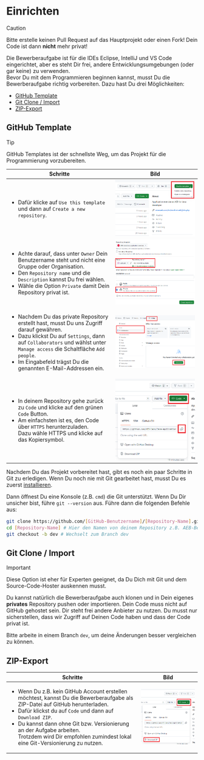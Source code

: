 # Einrichten

> [!CAUTION]  
> Bitte erstelle keinen Pull Request auf das Hauptprojekt oder einen Fork! Dein Code ist dann **nicht** mehr privat!

Die Bewerberaufgabe ist für die IDEs Eclipse, IntelliJ und VS Code eingerichtet, aber es steht Dir frei, andere Entwicklungsumgebungen (oder gar keine) zu verwenden.  
Bevor Du mit dem Programmieren beginnen kannst, musst Du die Bewerberaufgabe richtig vorbereiten. Dazu hast Du drei Möglichkeiten:

- [GitHub Template](#template)
- [Git Clone / Import](#clone)
- [ZIP-Export](#zip)

<a name="template"></a>

## GitHub Template

> [!TIP]  
> GitHub Templates ist der schnellste Weg, um das Projekt für die Programmierung vorzubereiten.

| Schritte                                                                                                                                                                                                                                                                                                             | Bild                                                                |
|----------------------------------------------------------------------------------------------------------------------------------------------------------------------------------------------------------------------------------------------------------------------------------------------------------------------|---------------------------------------------------------------------|
| <ul><li> Dafür klicke auf `Use this template` und dann auf `Create a new repository`. </li></ul>                                                                                                                                                                                                                     | ![Use this template](/docs/assets/images/template.png)              |
| <ul><li> Achte darauf, dass unter `Owner` Dein Benutzername steht und nicht eine Gruppe oder Organisation. </li><li> Den `Repository name` und die `Description` kannst Du frei wählen. </li><li> Wähle die Option `Private` damit Dein Repository privat ist. </li></ul>                                            | ![Create new repository](/docs/assets/images/create-repository.png) |
| <ul><li> Nachdem Du das private Repository erstellt hast, musst Du uns Zugriff darauf gewähren. </li><li> Dazu klickst Du auf `Settings`, dann auf `Collaborators` und wählst unter `Manage access` die Schaltfläche `Add people`. </li><li> Im Eingabefeld trägst Du die genannten E-Mail-Addressen ein. </li></ul> | ![Access](/docs/assets/images/access.png)                           |
| <ul><li> In deinem Repository gehe zurück zu `Code` und klicke auf den grünen `Code` Button. </li><li> Am einfachsten ist es, den Code über `HTTPS` herunterzuladen. <br /> Dazu wähle HTTPS und klicke auf das Kopiersymbol. </li></ul>                                                                             | ![Git clone](/docs/assets/images/git-clone.png)                     |

Nachdem Du das Projekt vorbereitet hast, gibt es noch ein paar Schritte in Git zu erledigen. Wenn Du noch nie mit Git gearbeitet hast, musst Du es zuerst [installieren](https://git-scm.com/downloads).

Dann öffnest Du eine Konsole (z.B. `cmd`) die Git unterstützt. Wenn Du Dir unsicher bist, führe `git --version` aus. Führe dann die folgenden Befehle aus:

```bash
git clone https://github.com/[GitHub-Benutzername]/[Repository-Name].git # Hier den Link vom HTTPS einfügen
cd [Repository-Name] # Hier den Namen von deinem Repository z.B. AEB-Bewerberaufgabe
git checkout -b dev # Wechselt zum Branch dev
```

<a name="clone"></a>

## Git Clone / Import

> [!IMPORTANT]
> Diese Option ist eher für Experten geeignet, da Du Dich mit Git und dem Source-Code-Hoster auskennen musst.

Du kannst natürlich die Bewerberaufgabe auch klonen und in Dein eigenes **privates** Repository pushen oder importieren. Dein Code muss nicht auf GitHub gehostet sein. Dir steht frei andere Anbieter zu nutzen. Du musst nur sicherstellen, dass wir Zugriff auf Deinen Code haben und dass der Code privat ist.  

Bitte arbeite in einem Branch `dev`, um deine Änderungen besser vergleichen zu können.  

<a name="zip"></a>

## ZIP-Export

| Schritte                                                                                                                                                                                                                                                                                                                                                                             | Bild                                                  |
|--------------------------------------------------------------------------------------------------------------------------------------------------------------------------------------------------------------------------------------------------------------------------------------------------------------------------------------------------------------------------------------|-------------------------------------------------------|
| <ul><li> Wenn Du z.B. kein GitHub Account erstellen möchtest, kannst Du die Bewerberaufgabe als ZIP-Datei auf GitHub herunterladen. </li><li> Dafür klickst du auf `Code` und dann auf `Download ZIP`. </li><li> Du kannst dann ohne Git bzw. Versionierung an der Aufgabe arbeiten. <br /> Trotzdem wird Dir empfohlen zumindest lokal eine Git-Versionierung zu nutzen. </li></ul> | ![Download ZIP](/docs/assets/images/download-zip.png) |